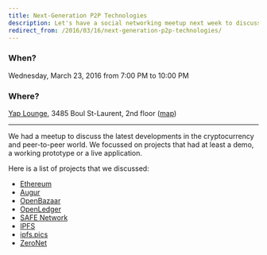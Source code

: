 ```yaml
---
title: Next-Generation P2P Technologies
description: Let's have a social networking meetup next week to discuss the latest developments in the cryptocurrency and peer-to-peer world!
redirect_from: /2016/03/16/next-generation-p2p-technologies/
---
```


### When?
Wednesday, March 23, 2016 from 7:00 PM to 10:00 PM

### Where?
[Yap Lounge](http://yaplounge.com/event-space/), 3485 Boul St-Laurent, 2nd floor ([map](https://goo.gl/maps/qKyFxYGWDYu))

---

We had a meetup to discuss the latest developments in the cryptocurrency and peer-to-peer world. We focussed on projects that had at least a demo, a working prototype or a live application.

Here is a list of projects that we discussed:

* [Ethereum](https://ethereum.org/)
* [Augur](https://augur.net/)
* [OpenBazaar](https://openbazaar.org/)
* [OpenLedger](https://www.openledger.info/)
* [SAFE Network](https://safenetwork.org/)
* [IPFS](https://ipfs.io/)
* [ipfs.pics](https://ipfs.pics/)
* [ZeroNet](https://zeronet.io/)
